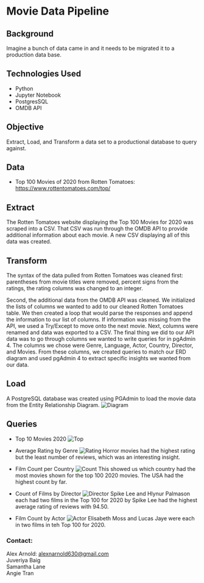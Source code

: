 # Movie Data Pipeline

## Background
Imagine a bunch of data came in and it needs to be migrated it to a production data base.


## Technologies Used
- Python
- Jupyter Notebook
- PostgresSQL
- OMDB API

## Objective
Extract, Load, and Transform a data set to a productional database to query against.

## Data
- Top 100 Movies of 2020 from Rotten Tomatoes: https://www.rottentomatoes.com/top/

## Extract
The Rotten Tomatoes website displaying the Top 100 Movies for 2020 was scraped into a CSV. That CSV was run through the OMDB API to provide additional information about each movie. A new CSV displaying all of this data was created.

## Transform
The syntax of the data pulled from Rotten Tomatoes was cleaned first: parentheses from movie titles were removed, percent signs from the ratings, the rating columns was changed to an integer.  

Second, the additional data from the OMDB API was cleaned.  We initialized the lists of columns we wanted to add to our cleaned Rotten Tomatoes table. We then created a loop that would parse the responses and append the information to our list of columns. If information was missing from the API, we used a Try/Except to move onto the next movie. Next, columns were renamed and data was exported to a CSV. The final thing we did to our API data was to go through columns we wanted to write queries for in pgAdmin 4. The columns we chose were Genre, Language, Actor, Country, Director, and Movies. From these columns, we created queries to match our ERD diagram and used pgAdmin 4 to extract specific insights we wanted from our data.

## Load
A PostgreSQL database was created using PGAdmin to load the movie data from the Entity Relationship Diagram.
![Diagram](ERD/movie_ERD.png)

## Queries
- Top 10 Movies 2020
![Top](sql_queries_output/top_10_movies.png)

- Average Rating by Genre
![Rating](sql_queries_output/avg_rating_by_genre.png)
Horror movies had the highest rating but the least number of reviews, which was an interesting insight.

- Film Count per Country
![Count](sql_queries_output/titles_by_country.png)
This showed us which country had the most movies shown for the top 100 2020 movies. The USA had the highest count by far.

- Count of Films by Director
![Director](sql_queries_output/director_rating.png)
Spike Lee and Hlynur Palmason each had two films in the Top 100 for 2020 by Spike Lee had the highest average rating of reviews with 94.50.

- Film Count by Actor
![Actor](sql_queries_output/actor_count.png)
Elisabeth Moss and Lucas Jaye were each in two films in teh Top 100 for 2020.

### Contact:
Alex Arnold: alexnarnold630@gmail.com <br>
Juveriya Baig <br>
Samantha Lane <br>
Angie Tran